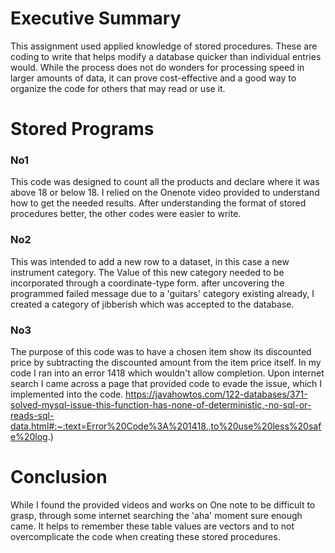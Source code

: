# Executive Summary
This assignment used applied knowledge of stored procedures. These are coding to write that helps modify a database quicker than individual entries would. While the process does not do wonders for processing speed in larger amounts of data, it can prove cost-effective and a good way to organize the code for others that may read or use it. 

# Stored Programs

### No1
This code was designed to count all the products and declare where it was above 18 or below 18. I relied on the Onenote video provided to understand how to get the needed results. After understanding the format of stored procedures better, the other codes were easier to write. 
### No2
This was intended to add a new row to a dataset, in this case a new instrument category. The Value of this new category needed to be incorporated through a coordinate-type form. after uncovering the programmed failed message due to a 'guitars' category existing already, I created a category of jibberish which was accepted to the database.
### No3
The purpose of this code was to have a chosen item show its discounted price by subtracting the discounted amount from the item price itself. In my code I ran into an error 1418 which wouldn't allow completion. Upon internet search I came across a page that provided code to evade the issue, which I implemented into the code. https://javahowtos.com/122-databases/371-solved-mysql-issue-this-function-has-none-of-deterministic,-no-sql-or-reads-sql-data.html#:~:text=Error%20Code%3A%201418.,to%20use%20less%20safe%20log.) 

# Conclusion
While I found the provided videos and works on One note to be difficult to grasp, through some internet searching the 'aha' moment sure enough came. It helps to remember these table values are vectors and to not overcomplicate the code when creating these stored procedures. 
